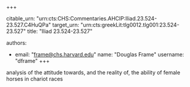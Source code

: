 +++


citable_urn: "urn:cts:CHS:Commentaries.AHCIP:Iliad.23.524-23.527.C4HuQPa"
target_urn: "urn:cts:greekLit:tlg0012.tlg001:23.524-23.527"
title: "Iliad 23.524-23.527"

authors:
- email: "frame@chs.harvard.edu"
  name: "Douglas Frame"
  username: "dframe"
+++

<p>analysis of the attitude towards, and the reality of, the ability of female horses in chariot races</p>